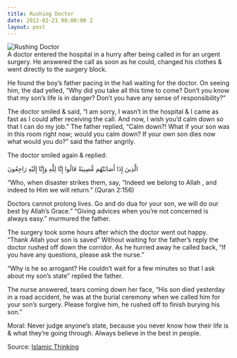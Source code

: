 ```yaml
---
title: Rushing Doctor
date: 2012-02-21 00:00:00 Z
layout: post
---
```


![Rushing Doctor][1]  
A doctor entered the hospital in a hurry after being called in for an urgent surgery. He answered the call as soon as he could, changed his clothes & went directly to the surgery block.

He found the boy’s father pacing in the hall waiting for the doctor. On seeing him, the dad yelled, “Why did you take all this time to come? Don’t you know that my son’s life is in danger? Don’t you have any sense of responsibility?”

The doctor smiled & said, “I am sorry, I wasn’t in the hospital & I came as fast as I could after receiving the call. And now, I wish you’d calm down so that I can do my job.” The father replied, “Calm down?! What if your son was in this room right now; would you calm down? If your own son dies now what would you do?” said the father angrily.

The doctor smiled again & replied: 

الَّذِينَ إِذَا أَصَابَتْهُم مُّصِيبَةٌ قَالُوا إِنَّا لِلَّهِ وَإِنَّا إِلَيْهِ رَاجِعُونَ

“Who, when disaster strikes them, say, “Indeed we belong to Allah , and indeed to Him we will return.” (Quran 2:156)

Doctors cannot prolong lives. Go and do dua for your son, we will do our best by Allah’s Grace.” “Giving advices when you’re not concerned is always easy.” murmured the father.

The surgery took some hours after which the doctor went out happy. “Thank Allah your son is saved” Without waiting for the father’s reply the doctor rushed off down the corridor. As he hurried away he called back, “If you have any questions, please ask the nurse.”

“Why is he so arrogant? He couldn’t wait for a few minutes so that I ask about my son’s state” replied the father.

The nurse answered, tears coming down her face, “His son died yesterday in a road accident, he was at the burial ceremony when we called him for your son’s surgery. Please forgive him, he rushed off to finish burying his son.”

Moral: Never judge anyone’s state, because you never know how their life is & what they’re going through. Always believe in the best in people.

Source: [Islamic Thinking][2]

 [1]: http://media.tumblr.com/tumblr_lzi710Ht1a1qfvlsy.jpg
 [2]: http://http://www.islamicthinking.info/post/17727668073/the-rushing-doctor
